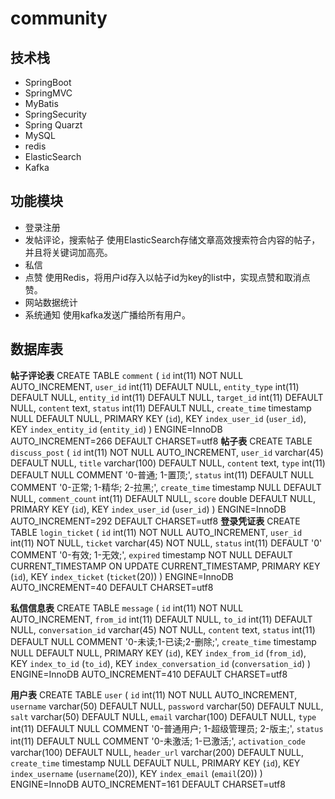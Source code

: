 # community

## 技术栈
* SpringBoot
* SpringMVC
* MyBatis
* SpringSecurity
* Spring Quarzt
* MySQL
* redis
* ElasticSearch
* Kafka
## 功能模块
* 登录注册
* 发帖评论，搜索帖子
使用ElasticSearch存储文章高效搜索符合内容的帖子，并且将关键词加高亮。
* 私信
* 点赞
使用Redis，将用户id存入以帖子id为key的list中，实现点赞和取消点赞。
* 网站数据统计
* 系统通知
使用kafka发送广播给所有用户。

## 数据库表
**帖子评论表**
CREATE TABLE `comment` (
  `id` int(11) NOT NULL AUTO_INCREMENT,
  `user_id` int(11) DEFAULT NULL,
  `entity_type` int(11) DEFAULT NULL,
  `entity_id` int(11) DEFAULT NULL,
  `target_id` int(11) DEFAULT NULL,
  `content` text,
  `status` int(11) DEFAULT NULL,
  `create_time` timestamp NULL DEFAULT NULL,
  PRIMARY KEY (`id`),
  KEY `index_user_id` (`user_id`),
  KEY `index_entity_id` (`entity_id`)
) ENGINE=InnoDB AUTO_INCREMENT=266 DEFAULT CHARSET=utf8
**帖子表**
CREATE TABLE `discuss_post` (
  `id` int(11) NOT NULL AUTO_INCREMENT,
  `user_id` varchar(45) DEFAULT NULL,
  `title` varchar(100) DEFAULT NULL,
  `content` text,
  `type` int(11) DEFAULT NULL COMMENT '0-普通; 1-置顶;',
  `status` int(11) DEFAULT NULL COMMENT '0-正常; 1-精华; 2-拉黑;',
  `create_time` timestamp NULL DEFAULT NULL,
  `comment_count` int(11) DEFAULT NULL,
  `score` double DEFAULT NULL,
  PRIMARY KEY (`id`),
  KEY `index_user_id` (`user_id`)
) ENGINE=InnoDB AUTO_INCREMENT=292 DEFAULT CHARSET=utf8
**登录凭证表**
CREATE TABLE `login_ticket` (
  `id` int(11) NOT NULL AUTO_INCREMENT,
  `user_id` int(11) NOT NULL,
  `ticket` varchar(45) NOT NULL,
  `status` int(11) DEFAULT '0' COMMENT '0-有效; 1-无效;',
  `expired` timestamp NOT NULL DEFAULT CURRENT_TIMESTAMP ON UPDATE CURRENT_TIMESTAMP,
  PRIMARY KEY (`id`),
  KEY `index_ticket` (`ticket`(20))
) ENGINE=InnoDB AUTO_INCREMENT=40 DEFAULT CHARSET=utf8

**私信信息表**
CREATE TABLE `message` (
  `id` int(11) NOT NULL AUTO_INCREMENT,
  `from_id` int(11) DEFAULT NULL,
  `to_id` int(11) DEFAULT NULL,
  `conversation_id` varchar(45) NOT NULL,
  `content` text,
  `status` int(11) DEFAULT NULL COMMENT '0-未读;1-已读;2-删除;',
  `create_time` timestamp NULL DEFAULT NULL,
  PRIMARY KEY (`id`),
  KEY `index_from_id` (`from_id`),
  KEY `index_to_id` (`to_id`),
  KEY `index_conversation_id` (`conversation_id`)
) ENGINE=InnoDB AUTO_INCREMENT=410 DEFAULT CHARSET=utf8

**用户表**
CREATE TABLE `user` (
  `id` int(11) NOT NULL AUTO_INCREMENT,
  `username` varchar(50) DEFAULT NULL,
  `password` varchar(50) DEFAULT NULL,
  `salt` varchar(50) DEFAULT NULL,
  `email` varchar(100) DEFAULT NULL,
  `type` int(11) DEFAULT NULL COMMENT '0-普通用户; 1-超级管理员; 2-版主;',
  `status` int(11) DEFAULT NULL COMMENT '0-未激活; 1-已激活;',
  `activation_code` varchar(100) DEFAULT NULL,
  `header_url` varchar(200) DEFAULT NULL,
  `create_time` timestamp NULL DEFAULT NULL,
  PRIMARY KEY (`id`),
  KEY `index_username` (`username`(20)),
  KEY `index_email` (`email`(20))
) ENGINE=InnoDB AUTO_INCREMENT=161 DEFAULT CHARSET=utf8
